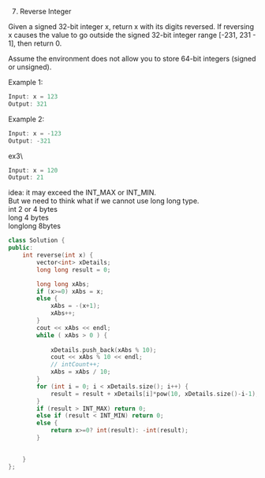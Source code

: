 7. Reverse Integer

Given a signed 32-bit integer x, return x with its digits reversed. If reversing x causes the value to go outside the signed 32-bit integer range [-231, 231 - 1], then return 0.

Assume the environment does not allow you to store 64-bit integers (signed or unsigned).


Example 1:
```cpp
Input: x = 123
Output: 321
```

Example 2:
```cpp
Input: x = -123
Output: -321
```
ex3\
```cpp
Input: x = 120
Output: 21
```

idea:
it may exceed the INT_MAX or INT_MIN.\
But we need to think what if we cannot use long long type.\
int     2 or 4 bytes	\
long	4 bytes\
longlong 8bytes

```c++
class Solution {
public:
    int reverse(int x) {
        vector<int> xDetails;
        long long result = 0;

        long long xAbs;
        if (x>=0) xAbs = x;
        else {
            xAbs = -(x+1);
            xAbs++;        
        }
        cout << xAbs << endl;
        while ( xAbs > 0 ) {
            
            xDetails.push_back(xAbs % 10);
            cout << xAbs % 10 << endl;
            // intCount++;
            xAbs = xAbs / 10;
        }
        for (int i = 0; i < xDetails.size(); i++) {
            result = result + xDetails[i]*pow(10, xDetails.size()-i-1);
        }
        if (result > INT_MAX) return 0;
        else if (result < INT_MIN) return 0;
        else {
            return x>=0? int(result): -int(result);
        }

        
    }
};
```

